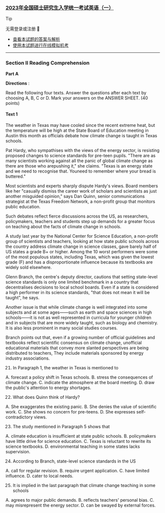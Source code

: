 ### [**2023年全国硕士研究生入学统一考试英语（一）**](./README.md)

> [!TIP]
> 无需登录或注册 :rocket:
> - [查看本试题的答案与解析](https://ruti.page/npees/readings/1) 
> - [使用本试题进行在线模拟机考](https://ruti.page/npees/readings/1/exams/create)

---

### Section II Reading Comprehension

**Part A**

**Directions** :

Read the following four texts. Answer the questions after each text by choosing A, B, C or D. Mark your answers on the ANSWER SHEET. (40 points)

#### Text 1

The weather in Texas may have cooled since the recent extreme heat, but the temperature will be high at the State Board of Education meeting in Austin this month as officials debate how climate change is taught in Texas schools.

Pat Hardy, who sympathises with the views of the energy sector, is resisting proposed changes to science standards for pre-teen pupils. "There are as many scientists working against all the panic of global climate change as there are those who arepushing it," she claims. "Texas is an energy state and we need to recognise that. Youneed to remember where your bread is buttered."

Most scientists and experts sharply dispute Hardy's views. Board members like her "casually dismiss the career work of scholars and scientists as just another misguided opinion," says Dan Quinn, senior communications strategist at the Texas Freedom Network, a non-profit group that monitors public education.

Such debates reflect fierce discussions across the US, as researchers, policymakers, teachers and students step up demands for a greater focus on teaching about the facts of climate change in schools.

A study last year by the National Center for Science Education, a non-profit group of scientists and teachers, looking at how state public schools across the country address climate change in science classes, gave barely half of US states a grade B+ or higher. Among the 10 worst performers were some of the most populous states, including Texas, which was given the lowest grade (F) and has a disproportionate influence because its textbooks are widely sold elsewhere.

Glenn Branch, the centre's deputy director, cautions that setting state-level science standards is only one limited benchmark in a country that decentralises decisions to local school boards. Even if a state is considered a high performer in its science standards, "that does not mean it will be taught", he says.

Another issue is that while climate change is well integrated into some subjects and at some ages——such as earth and space sciences in high schools——it is not as well represented in curricula for younger children and in subjects that are more widely taught, such as biology and chemistry. It is also less prominent in many social studies courses.

Branch points out that, even if a growing number of official guidelines and textbooks reflect scientific consensus on climate change, unofficial educational materials that convey more slanted perspectives are being distributed to teachers, They include materials sponsored by energy industry associations.

21. In Paragraph 1, the weather in Texas is mentioned to

A. forecast a policy shift in Texas schools.
B. stress the consequences of climate change.
C. indicate the atmosphere at the board meeting.
D. draw the public's attention to energy shortages.

22. What does Quinn think of Hardy?

A. She exaggerates the existing panic.
B. She denies the value of scientific work.
C. She shows no concern for pre-teens.
D. She expresses self-contradictory views.

23. The study mentioned in Paragraph 5 shows that

A. climate education is insufficient at state public schools.
B. policymakers have little drive for science education.
C. Texas is reluctant to rewrite its science textbooks.
D. environmental teaching in some states lacks supervision.

24. According to Branch, state-level science standards in the US

A. call for regular revision.
B. require urgent application.
C. have limited influence.
D. cater to local needs.

25. It is implied in the last paragraph that climate change teaching in some schools

A. agrees to major public demands.
B. reflects teachers' personal bias.
C. may misrepresent the energy sector.
D. can be swayed by external forces.